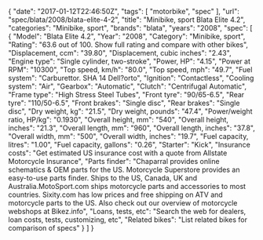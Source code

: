 {
    "date": "2017-01-12T22:46:50Z",
    "tags": [
        "motorbike",
        "spec"
    ],
    "url": "spec\/blata\/2008\/blata-elite-4-2",
    "title": "Minibike, sport Blata Elite 4.2",
    "categories": "Minibike, sport",
    "brands": "blata",
    "years": "2008",
    "spec": [
        {
            "Model": "Blata Elite 4.2",
            "Year": "2008",
            "Category": "Minibike, sport",
            "Rating": "63.6 out of 100. Show full rating and compare with other bikes",
            "Displacement, ccm": "39.80",
            "Displacement, cubic inches": "2.43",
            "Engine type": "Single cylinder, two-stroke",
            "Power, HP": "4.15",
            "Power at RPM": "10300",
            "Top speed, km\/h": "80.0",
            "Top speed, mph": "49.7",
            "Fuel system": "Carburettor. SHA 14 Dell?orto",
            "Ignition": "Contactless",
            "Cooling system": "Air",
            "Gearbox": "Automatic",
            "Clutch": "Centrifugal Automatic",
            "Frame type": "High Stress Steel Tubes",
            "Front tyre": "90\/65-6.5",
            "Rear tyre": "110\/50-6.5",
            "Front brakes": "Single disc",
            "Rear brakes": "Single disc",
            "Dry weight, kg": "21.5",
            "Dry weight, pounds": "47.4",
            "Power\/weight ratio, HP\/kg": "0.1930",
            "Overall height, mm": "540",
            "Overall height, inches": "21.3",
            "Overall length, mm": "960",
            "Overall length, inches": "37.8",
            "Overall width, mm": "500",
            "Overall width, inches": "19.7",
            "Fuel capacity, litres": "1.00",
            "Fuel capacity, gallons": "0.26",
            "Starter": "Kick",
            "Insurance costs": "Get estimated US insurance cost with a quote from Allstate Motorcycle Insurance",
            "Parts finder": "Chaparral provides online schematics & OEM parts for the US.   Motorcycle Superstore provides an easy-to-use parts finder. Ships to the US, Canada, UK and Australia.MotoSport.com ships motorcycle parts and accessories to most countries.    Sixity.com has low prices and free shipping on ATV and motorcycle parts to the US. Also check out our overview of motorcycle webshops at Bikez.info",
            "Loans, tests, etc": "Search the web for dealers, loan costs, tests, customizing, etc",
            "Related bikes": "List related bikes for comparison of specs"
        }
    ]
}